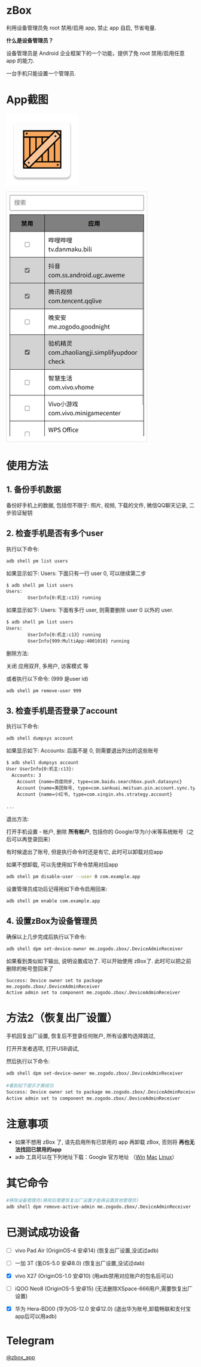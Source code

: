# zBox

利用设备管理员免 root 禁用/启用 app, 禁止 app 自启, 节省电量.

**什么是设备管理员？**

设备管理员是 Android 企业框架下的一个功能，提供了免 root 禁用/启用任意 app 的能力.

一台手机只能设置一个管理员.

# App截图

![](https://raw.githubusercontent.com/zogodo/zBox/refs/heads/master/app/src/main/res/mipmap-xxxhdpi/ic_launcher.png)

![](https://raw.githubusercontent.com/zogodo/zBox/refs/heads/master/doc/index.jpg)

# 使用方法

## 1. 备份手机数据

备份好手机上的数据, 包括但不限于: 照片, 视频, 下载的文件, 微信QQ聊天记录, 二步验证秘钥



## 2. 检查手机是否有多个user

执行以下命令:

```sh
adb shell pm list users
```

如果显示如下:  Users: 下面只有一行 user 0, 可以继续第二步

```sh
$ adb shell pm list users
Users:
        UserInfo{0:机主:c13} running

```

如果显示如下:  Users: 下面有多行 user, 则需要删除 user 0 以外的 user.

```sh
$ adb shell pm list users
Users:
        UserInfo{0:机主:c13} running
        UserInfo{999:MultiApp:4001010} running

```

删除方法:

关闭 应用双开, 多用户, 访客模式 等

或者执行以下命令:  (999 是user id)

```sh
adb shell pm remove-user 999
```



## 3. 检查手机是否登录了account

执行以下命令:

```sh
adb shell dumpsys account
```

如果显示如下:  Accounts: 后面不是 0, 则需要退出列出的这些账号

```sh
$ adb shell dumpsys account
User UserInfo{0:机主:c13}:
  Accounts: 3
    Account {name=百度同步, type=com.baidu.searchbox.push.datasync}
    Account {name=美团账号, type=com.sankuai.meituan.pin.account.sync.type}
    Account {name=小红书, type=com.xingin.xhs.strategy.account}

...

```

退出方法:

打开手机设置 - 帐户, 删除 **所有帐户**, 包括你的 Google/华为/小米等系统帐号（之后可以再登录回来）

有时候退出了账号, 但是执行命令时还是有它, 此时可以卸载对应app

如果不想卸载, 可以先使用如下命令禁用对应app

```sh
adb shell pm disable-user --user 0 com.example.app
```

设置管理员成功后记得用如下命令启用回来:

```sh
adb shell pm enable com.example.app
```



## 4. 设置zBox为设备管理员

确保以上几步完成后执行以下命令:

```sh
adb shell dpm set-device-owner me.zogodo.zbox/.DeviceAdminReceiver
```

如果看到类似如下输出, 说明设置成功了. 可以开始使用 zBox了. 此时可以把之前删除的帐号登回来了

```
Success: Device owner set to package me.zogodo.zbox/.DeviceAdminReceiver
Active admin set to component me.zogodo.zbox/.DeviceAdminReceiver
```



# 方法2（恢复出厂设置）

手机回复出厂设置, 恢复后不登录任何账户, 所有设置均选择跳过,

打开开发者选项, 打开USB调试,

然后执行以下命令:

```sh
adb shell dpm set-device-owner me.zogodo.zbox/.DeviceAdminReceiver

#看到如下提示才算成功
Success: Device owner set to package me.zogodo.zbox/.DeviceAdminReceiver
Active admin set to component me.zogodo.zbox/.DeviceAdminReceiver
```



# 注意事项

- 如果不想用 zBox 了, 请先启用所有已禁用的 app 再卸载 zBox, 否则将 **再也无法找回已禁用的app**
- adb 工具可以在下列地址下载：Google 官方地址 （[Win](https://dl.google.com/android/repository/platform-tools-latest-windows.zip) [Mac](https://dl.google.com/android/repository/platform-tools-latest-darwin.zip) [Linux](https://dl.google.com/android/repository/platform-tools-latest-linux.zip)）



# 其它命令

```sh
#移除设备管理员(移除后需要恢复出厂设置才能再设置其他管理员)
adb shell dpm remove-active-admin me.zogodo.zbox/.DeviceAdminReceiver

```



# 已测试成功设备

- [ ] vivo Pad Air (OriginOS-4 安卓14) (恢复出厂设置,没试过adb)
- [ ] 一加 3T (氢OS-5.0 安卓8.0) (恢复出厂设置,没试过dab)
- [x] vivo X27 (OriginOS-1.0 安卓10) (用adb禁用对应账户的包名后可以)
- [ ] iQOO Neo8 (OriginOS-5 安卓15) (无法删除XSpace-666用户,需要恢复出厂设置)
- [x] 华为 Hera-BD00 (华为OS-12.0 安卓12.0) (退出华为账号,卸载畅联和支付宝app后可以用adb)



# Telegram

[@zbox_app](https://t.me/zbox_app)

